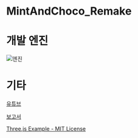 # MintAndChoco_Remake

# 개발 엔진

![엔진](https://global.discourse-cdn.com/standard17/uploads/threejs/original/2X/c/c74c5243388bbfa21a39c3e824ddba702a623dec.png)

# 기타

[유튜브]()

[보고서]()

[Three.js Example - MIT License](https://github.com/mrdoob/three.js/blob/dev/examples/games_fps.html)